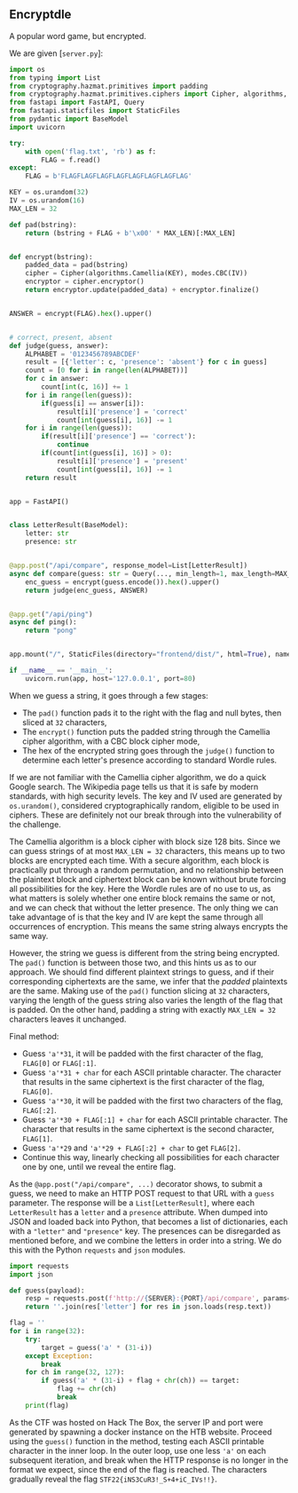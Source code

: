 ## Encryptdle

A popular word game, but encrypted.

We are given [`server.py`]:

```py
import os
from typing import List
from cryptography.hazmat.primitives import padding
from cryptography.hazmat.primitives.ciphers import Cipher, algorithms, modes
from fastapi import FastAPI, Query
from fastapi.staticfiles import StaticFiles
from pydantic import BaseModel
import uvicorn

try:
    with open('flag.txt', 'rb') as f:
        FLAG = f.read()
except:
    FLAG = b'FLAGFLAGFLAGFLAGFLAGFLAGFLAGFLAG'

KEY = os.urandom(32)
IV = os.urandom(16)
MAX_LEN = 32

def pad(bstring):
    return (bstring + FLAG + b'\x00' * MAX_LEN)[:MAX_LEN]


def encrypt(bstring):
    padded_data = pad(bstring)
    cipher = Cipher(algorithms.Camellia(KEY), modes.CBC(IV))
    encryptor = cipher.encryptor()
    return encryptor.update(padded_data) + encryptor.finalize()


ANSWER = encrypt(FLAG).hex().upper()


# correct, present, absent
def judge(guess, answer):
    ALPHABET = '0123456789ABCDEF'
    result = [{'letter': c, 'presence': 'absent'} for c in guess]
    count = [0 for i in range(len(ALPHABET))]
    for c in answer:
        count[int(c, 16)] += 1
    for i in range(len(guess)):
        if(guess[i] == answer[i]):
            result[i]['presence'] = 'correct'
            count[int(guess[i], 16)] -= 1
    for i in range(len(guess)):
        if(result[i]['presence'] == 'correct'):
            continue
        if(count[int(guess[i], 16)] > 0):
            result[i]['presence'] = 'present'
            count[int(guess[i], 16)] -= 1
    return result


app = FastAPI()


class LetterResult(BaseModel):
    letter: str
    presence: str


@app.post("/api/compare", response_model=List[LetterResult])
async def compare(guess: str = Query(..., min_length=1, max_length=MAX_LEN)):
    enc_guess = encrypt(guess.encode()).hex().upper()
    return judge(enc_guess, ANSWER)


@app.get("/api/ping")
async def ping():
    return "pong"


app.mount("/", StaticFiles(directory="frontend/dist/", html=True), name="static")

if __name__ == '__main__':
    uvicorn.run(app, host='127.0.0.1', port=80)
```

When we guess a string, it goes through a few stages:
 - The `pad()` function pads it to the right with the flag and null bytes, then sliced at `32` characters,
 - The `encrypt()` function puts the padded string through the Camellia cipher algorithm, with a CBC block cipher mode,
 - The hex of the encrypted string goes through the `judge()` function to determine each letter's presence according to standard Wordle rules.

If we are not familiar with the Camellia cipher algorithm, we do a quick Google search. The Wikipedia page tells us that it is safe by modern standards, with high security levels. The key and IV used are generated by `os.urandom()`, considered cryptographically random, eligible to be used in ciphers. These are definitely not our break through into the vulnerability of the challenge.

The Camellia algorithm is a block cipher with block size 128 bits. Since we can guess strings of at most `MAX_LEN = 32` characters, this means up to two blocks are encrypted each time. With a secure algorithm, each block is practically put through a random permutation, and no relationship between the plaintext block and ciphertext block can be known without brute forcing all possibilities for the key. Here the Wordle rules are of no use to us, as what matters is solely whether one entire block remains the same or not, and we can check that without the letter presence. The only thing we can take advantage of is that the key and IV are kept the same through all occurrences of encryption. This means the same string always encrypts the same way.

However, the string we guess is different from the string being encrypted. The `pad()` function is between those two, and this hints us as to our approach. We should find different plaintext strings to guess, and if their corresponding ciphertexts are the same, we infer that the _padded_ plaintexts are the same. Making use of the `pad()` function slicing at `32` characters, varying the length of the guess string also varies the length of the flag that is padded. On the other hand, padding a string with exactly `MAX_LEN = 32` characters leaves it unchanged.

Final method:
 - Guess `'a'*31`, it will be padded with the first character of the flag, `FLAG[0]` or `FLAG[:1]`.
 - Guess `'a'*31 + char` for each ASCII printable character. The character that results in the same ciphertext is the first character of the flag, `FLAG[0]`.
 - Guess `'a'*30`, it will be padded with the first two characters of the flag, `FLAG[:2]`.
 - Guess `'a'*30 + FLAG[:1] + char` for each ASCII printable character. The character that results in the same ciphertext is the second character, `FLAG[1]`.
 - Guess `'a'*29` and `'a'*29 + FLAG[:2] + char` to get `FLAG[2]`.
 - Continue this way, linearly checking all possibilities for each character one by one, until we reveal the entire flag.

As the `@app.post("/api/compare", ...)` decorator shows, to submit a guess, we need to make an HTTP POST request to that URL with a `guess` parameter. The response will be a `List[LetterResult]`, where each `LetterResult` has a `letter` and a `presence` attribute. When dumped into JSON and loaded back into Python, that becomes a list of dictionaries, each with a `"letter"` and `"presence"` key. The presences can be disregarded as mentioned before, and we combine the letters in order into a string. We do this with the Python `requests` and `json` modules.

```py
import requests
import json

def guess(payload):
    resp = requests.post(f'http://{SERVER}:{PORT}/api/compare', params={'guess': payload})
    return ''.join(res['letter'] for res in json.loads(resp.text))

flag = ''
for i in range(32):
    try:
        target = guess('a' * (31-i))
    except Exception:
        break
    for ch in range(32, 127):
        if guess('a' * (31-i) + flag + chr(ch)) == target:
            flag += chr(ch)
            break
    print(flag)
```

As the CTF was hosted on Hack The Box, the server IP and port were generated by spawning a docker instance on the HTB website. Proceed using the `guess()` function in the method, testing each ASCII printable character in the inner loop. In the outer loop, use one less `'a'` on each subsequent iteration, and break when the HTTP response is no longer in the format we expect, since the end of the flag is reached. The characters gradually reveal the flag `STF22{iNS3CuR3!_S+4+iC_IVs!!}`.
